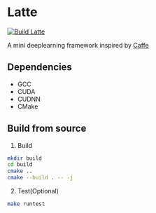# Latte

[![Build Latte](https://github.com/xcnick/latte/actions/workflows/build.yml/badge.svg)](https://github.com/xcnick/latte/actions/workflows/build.yml)

A mini deeplearning framework inspired by [Caffe](https://github.com/BVLC/caffe)

## Dependencies
* GCC
* CUDA
* CUDNN
* CMake

## Build from source

1. Build

```bash
mkdir build
cd build
cmake ..
cmake --build . -- -j
```

2. Test(Optional)

```bash
make runtest
```